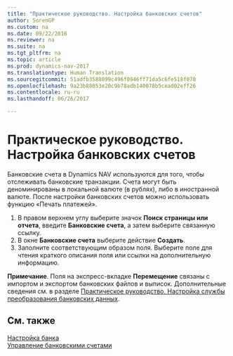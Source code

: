 ```yaml
---
title: "Практическое руководство. Настройка банковских счетов"
author: SorenGP
ms.custom: na
ms.date: 09/22/2016
ms.reviewer: na
ms.suite: na
ms.tgt_pltfrm: na
ms.topic: article
ms.prod: dynamics-nav-2017
ms.translationtype: Human Translation
ms.sourcegitcommit: 51adfb3588099c496f0946ff71da5c6fe518f070
ms.openlocfilehash: 9a23b88053e20c9b78adb140078b5cead02eff26
ms.contentlocale: ru-ru
ms.lasthandoff: 06/26/2017

---
```


# <a name="how-to-set-up-bank-accounts"></a>Практическое руководство. Настройка банковских счетов
Банковские счета в Dynamics NAV используются для того, чтобы отслеживать банковские транзакции. Счета могут быть деноминированы в локальной валюте (в рублях), либо в иностранной валюте. После настройки банковских счетов можно использовать функцию «Печать платежей».

1. В правом верхнем углу выберите значок **Поиск страницы или отчета**, введите **Банковские счета**, а затем выберите связанную ссылку.
2. В окне **Банковские счета** выберите действие **Создать**.
3. Заполните соответствующим образом поля. Выберите поле для чтения краткого описания поля или ссылки на дополнительную информацию.

**Примечание**. Поля на экспресс-вкладке **Перемещение** связаны с импортом и экспортом банковских файлов и выписок. Дополнительные сведения см. в разделе [Практическое руководство. Настройка службы преобразования банковских данных](bank-how-setup-bank-data-conversion-service.md).

## <a name="see-also"></a>См. также  
[Настройка банка](bank-setup-banking.md)  
[Управление банковскими счетами](bank-manage-bank-accounts.md)

